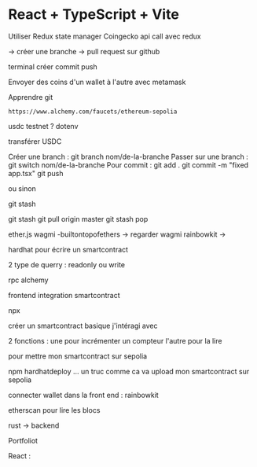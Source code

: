 # React + TypeScript + Vite

Utiliser Redux state manager
Coingecko api call avec redux

-> créer une branche
-> pull request sur github

terminal créer commit push

Envoyer des coins d'un wallet à l'autre avec metamask

Apprendre git

    https://www.alchemy.com/faucets/ethereum-sepolia

usdc testnet ?
dotenv

transférer USDC

Créer une branch : git branch nom/de-la-branche
Passer sur une branch : git switch nom/de-la-branche
Pour commit :
git add .
git commit -m "fixed app.tsx"
git push

ou sinon

git stash

git stash
git pull origin master
git stash pop

ether.js
wagmi -builtontopofethers -> regarder wagmi
rainbowkit ->

hardhat pour écrire un smartcontract

2 type de querry : readonly ou write

rpc alchemy

frontend integration smartcontract

npx

créer un smartcontract basique
j'intéragi avec

2 fonctions : une pour incrémenter un compteur
l'autre pour la lire

pour mettre mon smartcontract sur sepolia

npm hardhatdeploy ... un truc comme ca va upload mon smartcontract sur sepolia

connecter wallet dans la front end : rainbowkit

etherscan pour lire les blocs

rust -> backend

Portfoliot

React :

